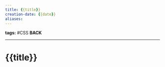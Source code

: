 ```yaml
---
title: {{title}}
creation-date: {{date}}
aliases:
---
```

**tags:** #CSS 
**BACK**

---
# {{title}}
